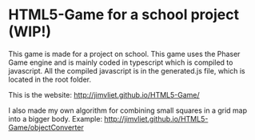 # HTML5-Game for a school project (WIP!)

This game is made for a project on school. This game uses the Phaser Game engine and is mainly coded in typescript which is compiled to javascript. All the compiled javascript is in the generated.js file, which is located in the root folder.

This is the website: http://jimvliet.github.io/HTML5-Game/

I also made my own algorithm for combining small squares in a grid map into a bigger body. Example: http://jimvliet.github.io/HTML5-Game/objectConverter
